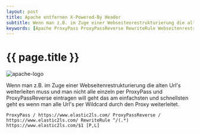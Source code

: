 ```yaml
---
layout: post
title: Apache entfernen X-Powered-By Header
subtitle: Wenn man z.B. im Zuge einer Webseitenrestrukturierung die alten Url's weiterleiten muss und man nicht alle einzeln per ProxyPass und ProxyPassReverse eintragen will geht das am einfachsten und schnellsten geht es wenn man alle Url's per Wildcard durch den Proxy weiterleitet.
keywords: [Apache ProxyPass ProxyPassReverse RewriteRule Webseitenrestrukturierung Wildcard Proxy Serverversionsnummer Apache/2.4.29]
---
```

# {{ page.title }}

![apache-logo](https://www.elastic2ls.com/wp-content/uploads/2017/01/apache-logo-300x300.png)

Wenn man z.B. im Zuge einer Webseitenrestrukturierung die alten Url's weiterleiten muss und man nicht alle einzeln per ProxyPass und ProxyPassReverse eintragen will geht das am einfachsten und schnellsten geht es wenn man alle Url's per Wildcard durch den Proxy weiterleitet.

```
ProxyPass / https://www.elastic2ls.com/ ProxyPassReverse / https://www.elastic2ls.com/ RewriteRule ^/(.*) https://www.elastic2ls.com/$1 [P,L]
```
